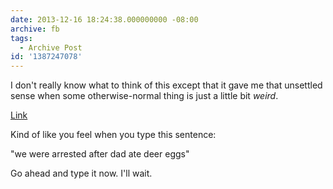 ```yaml
---
date: 2013-12-16 18:24:38.000000000 -08:00
archive: fb
tags: 
  - Archive Post
id: '1387247078'
---
```


I don't really know what to think of this except that it gave me that unsettled sense when some otherwise-normal thing is just a little bit *weird*.

[Link](http://vimeo.com/82038912#)

Kind of like you feel when you type this sentence:

"we were arrested after dad ate deer eggs"

Go ahead and type it now. I'll wait.
